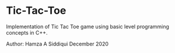 # Tic-Tac-Toe
Implementation of Tic Tac Toe game using basic level programming concepts in C++.

Author: Hamza A Siddiqui
December 2020
